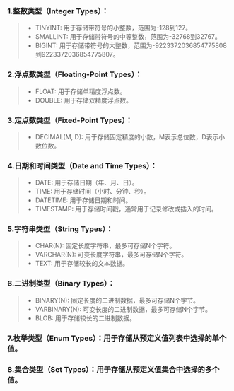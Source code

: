 ### 1.整数类型（Integer Types）：
>
>- TINYINT: 用于存储带符号的小整数，范围为-128到127。
>- SMALLINT: 用于存储带符号的中等整数，范围为-32768到32767。
>- BIGINT: 用于存储带符号的大整数，范围为-9223372036854775808到9223372036854775807。

### 2.浮点数类型（Floating-Point Types）：

>- FLOAT: 用于存储单精度浮点数。
>- DOUBLE: 用于存储双精度浮点数。

### 3.定点数类型（Fixed-Point Types）：

>- DECIMAL(M, D): 用于存储固定精度的小数，M表示总位数，D表示小数位数。

### 4.日期和时间类型（Date and Time Types）：

>- DATE: 用于存储日期（年、月、日）。
>- TIME: 用于存储时间（小时、分钟、秒）。
>- DATETIME: 用于存储日期和时间。
>- TIMESTAMP: 用于存储时间戳，通常用于记录修改或插入的时间。

### 5.字符串类型（String Types）：

>- CHAR(N): 固定长度字符串，最多可存储N个字符。
>- VARCHAR(N): 可变长度字符串，最多可存储N个字符。
>- TEXT: 用于存储较长的文本数据。

### 6.二进制类型（Binary Types）：

>- BINARY(N): 固定长度的二进制数据，最多可存储N个字节。
>- VARBINARY(N): 可变长度的二进制数据，最多可存储N个字节。
>- BLOB: 用于存储较长的二进制数据。

### 7.枚举类型（Enum Types）：用于存储从预定义值列表中选择的单个值。

### 8.集合类型（Set Types）：用于存储从预定义值集合中选择的多个值。







